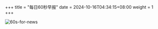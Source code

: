 +++
title = "每日60秒早报"
date = 2024-10-16T04:34:15+08:00
weight = 1
+++

![60s-for-news](/img/zaobao/zaobao.png "由 ALAPI 提供支持")

